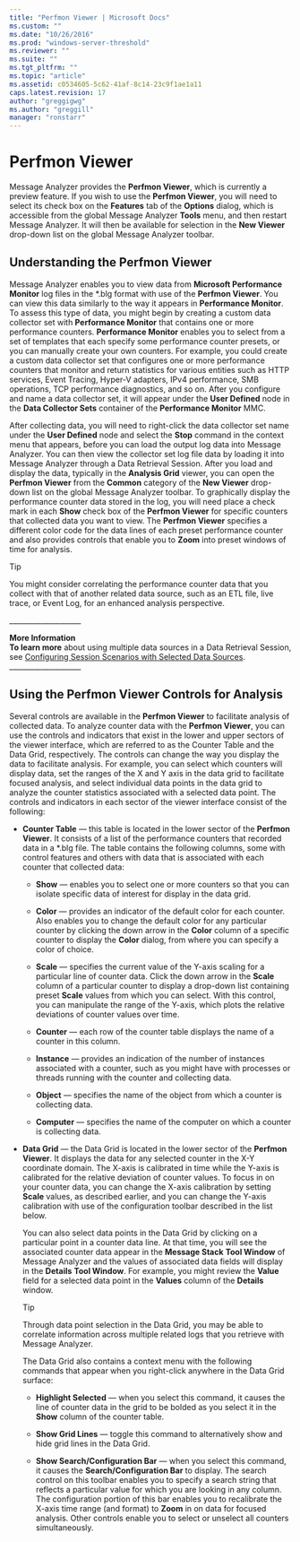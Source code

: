 ```yaml
---
title: "Perfmon Viewer | Microsoft Docs"
ms.custom: ""
ms.date: "10/26/2016"
ms.prod: "windows-server-threshold"
ms.reviewer: ""
ms.suite: ""
ms.tgt_pltfrm: ""
ms.topic: "article"
ms.assetid: c0534605-5c62-41af-8c14-23c9f1ae1a11
caps.latest.revision: 17
author: "greggigwg"
ms.author: "greggill"
manager: "ronstarr"
---
```

# Perfmon Viewer
Message Analyzer provides the **Perfmon Viewer**, which is currently a preview feature. If you wish to use the **Perfmon Viewer**, you will need to select its check box on the **Features** tab of the **Options** dialog, which is accessible from the global Message Analyzer **Tools** menu, and then restart Message Analyzer. It will then be available for selection in the **New Viewer** drop-down list on the global Message Analyzer toolbar.  
  
## Understanding the Perfmon Viewer  
 Message Analyzer enables you to view data from **Microsoft Performance Monitor** log files in the \*.blg format with use of the **Perfmon Viewer**. You can view this data similarly to the way it appears in **Performance Monitor**. To assess this type of data, you might begin by creating a custom data collector set with **Performance Monitor** that contains one or more performance counters. **Performance Monitor** enables you to select from a set of templates that each specify  some performance counter presets, or you can manually create your own counters. For example, you could create a custom data collector set that configures one or more performance counters that monitor  and return statistics for various entities such as HTTP services, Event Tracing, Hyper-V adapters, IPv4 performance, SMB operations, TCP performance diagnostics, and so on. After you configure and name a data collector set, it will appear under the **User Defined** node in the **Data Collector Sets** container of the **Performance Monitor** MMC.  
  
 After collecting data, you will need to right-click the data collector set name under the **User Defined** node and select the **Stop** command in the context menu that appears, before you can load the output log data into Message Analyzer. You can then view the collector set log file data by loading it into Message Analyzer through a Data Retrieval Session. After you load and display the data, typically in the **Analysis Grid** viewer, you can open the **Perfmon Viewer** from the **Common** category of the **New Viewer** drop-down list on the global Message Analyzer toolbar. To graphically display the performance counter data stored in the log, you will need place a check mark in each **Show** check box of the **Perfmon Viewer** for specific counters that collected data you want to view. The **Perfmon Viewer** specifies a different color code for the data lines of each preset performance counter and also provides controls that enable you to **Zoom** into preset windows of time for analysis.  
  
> [!TIP]
>  You might consider correlating the performance counter data that you collect with that of another related data source, such as an ETL file, live trace,  or Event Log, for an enhanced analysis perspective.  
  
 ___________________\_  
  
 **More Information**   
 **To learn more** about using multiple data sources in a Data Retrieval Session, see [Configuring Session Scenarios with Selected Data Sources](configuring-session-scenarios-with-selected-data-sources.md).  
___________________\_  
  
## Using the Perfmon Viewer Controls for Analysis  
 Several controls are available in the **Perfmon Viewer** to facilitate analysis of collected data. To analyze counter data with the **Perfmon Viewer**, you can use the controls and indicators that exist in the lower and upper sectors of the viewer interface, which are referred to as the Counter Table and the Data Grid, respectively. The controls can change the way you display the data to facilitate analysis. For example, you can select which counters will display data,  set the ranges of the X and Y axis in the data grid to facilitate focused analysis, and select individual data points in the data grid to analyze the counter statistics associated with a selected data point. The controls and indicators in each sector of the viewer interface consist of the following:  
  
-   **Counter Table** — this table is located in the lower sector of the **Perfmon Viewer**. It consists of a list of the performance counters that recorded data in a *.blg file. The table contains the following columns, some with control features and others with data that is associated with each counter that collected data:  
  
    -   **Show** — enables you to select one or more counters so that you can isolate specific data of interest for display in the data grid.  
  
    -   **Color** — provides an indicator of the default color for each counter. Also enables you to change the default color for any particular counter by clicking the down arrow in the **Color** column of a specific counter to display the **Color** dialog, from where you can specify a color of choice.  
  
    -   **Scale** — specifies the current value of the Y-axis scaling for a particular line of counter data. Click the down arrow in the **Scale** column of a particular counter to display a drop-down list containing preset **Scale** values from which you can select. With this control, you can manipulate the range of the Y-axis, which plots the relative deviations of counter values over time.  
  
    -   **Counter** — each row of the counter table displays the name of a counter in this column.  
  
    -   **Instance** — provides an indication of the number of instances associated with a counter, such as you might have with processes or threads running with the counter and collecting data.  
  
    -   **Object** — specifies the name of the object from which a counter is collecting data.  
  
    -   **Computer** — specifies the name of the computer on which a counter is collecting data.  
  
-   **Data Grid** — the Data Grid is located in the lower sector of the **Perfmon Viewer**. It displays the data for any selected counter in the X-Y coordinate domain. The X-axis is calibrated in time while the Y-axis is calibrated for the relative deviation of counter values. To focus in on your counter data, you can change the X-axis calibration by setting **Scale** values, as described earlier, and you can change the Y-axis calibration with use of the configuration toolbar described in the list below.  
  
     You can also select data points in the Data Grid by clicking on a particular point in a counter data line. At that time, you will see the associated counter data appear in the  **Message Stack** **Tool Window** of Message Analyzer and the values of associated data fields will display in the **Details** **Tool Window**. For example, you might review the **Value** field for a selected data point in the **Values** column of the **Details** window.  
  
    > [!TIP]
    >  Through data point selection in the Data Grid, you may be able to correlate information across multiple related logs that you retrieve with Message Analyzer.  
  
     The Data Grid also contains a context menu with the following commands that appear when you right-click anywhere in the Data Grid surface:  
  
    -   **Highlight Selected** — when you select this command, it causes the line of counter data in the grid to be bolded as you select it in the **Show** column of the counter table.  
  
    -   **Show Grid Lines** — toggle this command to alternatively show and hide grid lines in the Data Grid.  
  
    -   **Show Search/Configuration Bar** — when you select this command, it causes the **Search/Configuration Bar** to display. The search control on this toolbar enables you to specify a search string that reflects a particular value for which you are looking in any column. The configuration portion of this bar enables you to recalibrate the X-axis time range (and format) to **Zoom** in on data for focused analysis. Other controls enable you to select or unselect all counters simultaneously.